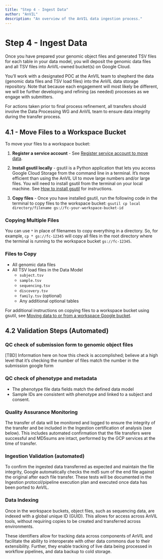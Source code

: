 ```yaml
---
title: "Step 4 - Ingest Data"
author: "AnVIL"
description: "An overview of the AnVIL data ingestion process."
---
```


# Step 4 - Ingest Data

<hero> Once you have prepared your genomic object files and generated TSV files for each table in your data model, you will deposit the genomic data files and all TSV files into AnVIL-owned bucket(s) on Google Cloud. 
</hero>

You’ll work with a designated POC at the AnVIL team to shepherd the data (genomic data files and TSV load files) into the AnVIL data storage repository. Note that because each engagement will most likely be different, we will be further developing and refining (as needed) processes as we engage with submitters.

For actions taken prior to final process refinement, all transfers should involve the Data Processing WG and AnVIL team to ensure data integrity during the transfer process.

## 4.1 - Move Files to a Workspace Bucket

To move your files to a workspace bucket:

1.  **Register a service account** - See [Register service account to move data](https://github.com/broadinstitute/firecloud-tools/tree/master/scripts/register_service_account).

2. **Install gsutil locally**  -  gsutil is a Python application that lets you access Google Cloud Storage from the command line in a terminal. It’s more efficient than using the AnVIL UI to move large numbers and/or large files. You will need to install gsutil from the terminal on your local machine. See [How to install gsutil](https://cloud.google.com/sdk/docs/install) for instructions.

3. **Copy files** - Once you have installed gsutil, run the following code in the terminal to copy files to the workspace bucket: `gsutil cp local directory/filename gs://fc-your-workspace-bucket-id`

### Copying Multiple Files

You can use `*` in place of filenames to copy everything in a directory. So, for example, `cp * gs://fc-12345` will copy all files in the root directory where the terminal is running to the workspace bucket `gs://fc-12345`.

### Files to Copy
- All genomic data files
- All TSV load files in the Data Model
  - `subject.tsv`
  - `sample.tsv`
  - `sequencing.tsv`
  - `discovery.tsv`
  - `family.tsv` (optional)
  - Any additional optional tables

For additional instructions on copying files to a workspace bucket using gsutil, see [Moving data to or from a  workspace Google bucket](https://support.terra.bio/hc/en-us/articles/360024056512-Moving-data-to-from-a-workspace-or-external-Google-bucket-).

## 4.2 Validation Steps (Automated)

### QC check of submission form to genomic object files

[TBD] Information here on how this check is accomplished; believe at a high level that it’s checking the number of files match the number in the submission google form

### QC check of phenotype and metadata
- The phenotype file data fields match the defined data model
- Sample IDs are consistent with phenotype and linked to a subject and consent.


### Quality Assurance Monitoring

The transfer of data will be monitored and logged to ensure the integrity of the transfer and be included in the Ingestion certification of analysis (see below).  This includes automated confirmation that the file transfers were successful and MD5sums are intact, performed by the GCP services at the time of transfer.

### Ingestion Validation (automated)

To confirm the ingested data transferred as expected and maintain the file integrity, Google automatically checks the md5 sum of the end file against the original after each file transfer.  These tests will be documented in the Ingestion protocol/pipeline execution plan and executed once data has been ported to AnVIL.

### Data Indexing

Once in the workspace buckets, object files, such as sequencing data, are indexed with a global unique ID (GUID). This allows for access across AnVIL tools, without requiring copies to be created and transferred across environments.

These identifiers allow for tracking data across components of AnVIL and facilitate the ability to interoperate with other data commons due to their extensibility. Further, they enable tracking of live data being processed in workflow pipelines, and data backup to cold storage.





